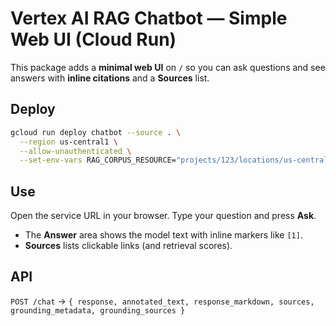 
# Vertex AI RAG Chatbot — Simple Web UI (Cloud Run)

This package adds a **minimal web UI** on `/` so you can ask questions and see answers with **inline citations** and a **Sources** list.

## Deploy
```bash
gcloud run deploy chatbot --source . \
  --region us-central1 \
  --allow-unauthenticated \
  --set-env-vars RAG_CORPUS_RESOURCE="projects/123/locations/us-central1/ragCorpora/abc"
```

## Use
Open the service URL in your browser. Type your question and press **Ask**.
- The **Answer** area shows the model text with inline markers like `[1]`.
- **Sources** lists clickable links (and retrieval scores).

## API
`POST /chat` → `{ response, annotated_text, response_markdown, sources, grounding_metadata, grounding_sources }`
